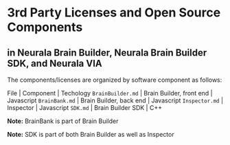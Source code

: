 # 3rd Party Licenses and Open Source Components
## in Neurala Brain Builder, Neurala Brain Builder SDK, and Neurala VIA

The components/licenses are organized by software component as follows:

File | Component | Techology
`BrainBuilder.md` | Brain Builder, front end | Javascript
`BrainBank.md` | Brain Builder, back end | Javascript
`Inspector.md` | Inspector | Javascript
`SDK.md` | Brain Builder SDK | C++

**Note:** BrainBank is part of Brain Builder

**Note:** SDK is part of both Brain Builder as well as Inspector
